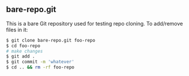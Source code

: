 ## bare-repo.git

This is a bare Git repository used for testing repo cloning. To add/remove
files in it:

```sh
$ git clone bare-repo.git foo-repo
$ cd foo-repo
# make changes
$ git add .
$ git commit -m 'whatever'
$ cd .. && rm -rf foo-repo
```
